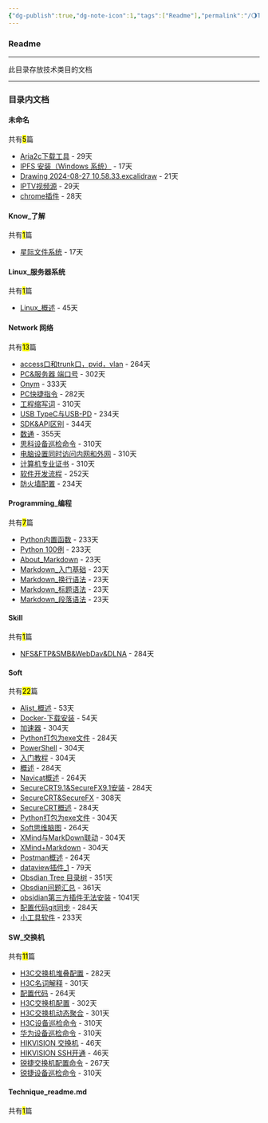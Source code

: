 ```yaml
---
{"dg-publish":true,"dg-note-icon":1,"tags":["Readme"],"permalink":"/🌖Technique_技术/Technique_readme/","dgPassFrontmatter":true,"noteIcon":1,"created":"2024-08-24T23:09:54.570+08:00","updated":"2024-09-15T23:44:03.160+08:00"}
---
```


### Readme
--- 
此目录存放技术类目的文档
***
### 目录内文档
<p><span><h4 data-heading="未命名" dir="auto">未命名</h4></span></p><p><span>共有<mark>5</mark>篇</span></p><div><ul class="dataview list-view-ul"><li><span><a data-tooltip-position="top" aria-label="🌖Technique_技术/未命名/Aria2c下载工具.md" data-href="🌖Technique_技术/未命名/Aria2c下载工具.md" href="🌖Technique_技术/未命名/Aria2c下载工具.md" class="internal-link" target="_blank" rel="noopener">Aria2c下载工具</a> - 29天</span></li><li><span><a data-tooltip-position="top" aria-label="🌖Technique_技术/未命名/IPFS 安装（Windows 系统）.md" data-href="🌖Technique_技术/未命名/IPFS 安装（Windows 系统）.md" href="🌖Technique_技术/未命名/IPFS 安装（Windows 系统）.md" class="internal-link" target="_blank" rel="noopener">IPFS 安装（Windows 系统）</a> - 17天</span></li><li><span><a data-tooltip-position="top" aria-label="🌖Technique_技术/未命名/Drawing 2024-08-27 10.58.33.excalidraw.md" data-href="🌖Technique_技术/未命名/Drawing 2024-08-27 10.58.33.excalidraw.md" href="🌖Technique_技术/未命名/Drawing 2024-08-27 10.58.33.excalidraw.md" class="internal-link" target="_blank" rel="noopener">Drawing 2024-08-27 10.58.33.excalidraw</a> - 21天</span></li><li><span><a data-tooltip-position="top" aria-label="🌖Technique_技术/未命名/IPTV视频源.md" data-href="🌖Technique_技术/未命名/IPTV视频源.md" href="🌖Technique_技术/未命名/IPTV视频源.md" class="internal-link" target="_blank" rel="noopener">IPTV视频源</a> - 29天</span></li><li><span><a data-tooltip-position="top" aria-label="🌖Technique_技术/未命名/chrome插件.md" data-href="🌖Technique_技术/未命名/chrome插件.md" href="🌖Technique_技术/未命名/chrome插件.md" class="internal-link" target="_blank" rel="noopener">chrome插件</a> - 28天</span></li></ul></div><p><span><h4 data-heading="Know_了解" dir="auto">Know_了解</h4></span></p><p><span>共有<mark>1</mark>篇</span></p><div><ul class="dataview list-view-ul"><li><span><a data-tooltip-position="top" aria-label="🌖Technique_技术/Know_了解/星际文件系统.md" data-href="🌖Technique_技术/Know_了解/星际文件系统.md" href="🌖Technique_技术/Know_了解/星际文件系统.md" class="internal-link" target="_blank" rel="noopener">星际文件系统</a> - 17天</span></li></ul></div><p><span><h4 data-heading="Linux_服务器系统" dir="auto">Linux_服务器系统</h4></span></p><p><span>共有<mark>1</mark>篇</span></p><div><ul class="dataview list-view-ul"><li><span><a data-tooltip-position="top" aria-label="🌖Technique_技术/Linux_服务器系统/Linux_概述.md" data-href="🌖Technique_技术/Linux_服务器系统/Linux_概述.md" href="🌖Technique_技术/Linux_服务器系统/Linux_概述.md" class="internal-link" target="_blank" rel="noopener">Linux_概述</a> - 45天</span></li></ul></div><p><span><h4 data-heading="Network 网络" dir="auto">Network 网络</h4></span></p><p><span>共有<mark>13</mark>篇</span></p><div><ul class="dataview list-view-ul"><li><span><a data-tooltip-position="top" aria-label="🌖Technique_技术/Network 网络/other/access口和trunk口，pvid，vlan.md" data-href="🌖Technique_技术/Network 网络/other/access口和trunk口，pvid，vlan.md" href="🌖Technique_技术/Network 网络/other/access口和trunk口，pvid，vlan.md" class="internal-link" target="_blank" rel="noopener">access口和trunk口，pvid，vlan</a> - 264天</span></li><li><span><a data-tooltip-position="top" aria-label="🌖Technique_技术/Network 网络/other/PC&amp;服务器 端口号.md" data-href="🌖Technique_技术/Network 网络/other/PC&amp;服务器 端口号.md" href="🌖Technique_技术/Network 网络/other/PC&amp;服务器 端口号.md" class="internal-link" target="_blank" rel="noopener">PC&amp;服务器 端口号</a> - 302天</span></li><li><span><a data-tooltip-position="top" aria-label="🌖Technique_技术/Network 网络/other/Onym.md" data-href="🌖Technique_技术/Network 网络/other/Onym.md" href="🌖Technique_技术/Network 网络/other/Onym.md" class="internal-link" target="_blank" rel="noopener">Onym</a> - 333天</span></li><li><span><a data-tooltip-position="top" aria-label="🌖Technique_技术/Network 网络/other/PC快捷指令.md" data-href="🌖Technique_技术/Network 网络/other/PC快捷指令.md" href="🌖Technique_技术/Network 网络/other/PC快捷指令.md" class="internal-link" target="_blank" rel="noopener">PC快捷指令</a> - 282天</span></li><li><span><a data-tooltip-position="top" aria-label="🌖Technique_技术/Network 网络/other/工程缩写词.md" data-href="🌖Technique_技术/Network 网络/other/工程缩写词.md" href="🌖Technique_技术/Network 网络/other/工程缩写词.md" class="internal-link" target="_blank" rel="noopener">工程缩写词</a> - 310天</span></li><li><span><a data-tooltip-position="top" aria-label="🌖Technique_技术/Network 网络/other/USB TypeC与USB-PD.md" data-href="🌖Technique_技术/Network 网络/other/USB TypeC与USB-PD.md" href="🌖Technique_技术/Network 网络/other/USB TypeC与USB-PD.md" class="internal-link" target="_blank" rel="noopener">USB TypeC与USB-PD</a> - 234天</span></li><li><span><a data-tooltip-position="top" aria-label="🌖Technique_技术/Network 网络/other/SDK&amp;API区别.md" data-href="🌖Technique_技术/Network 网络/other/SDK&amp;API区别.md" href="🌖Technique_技术/Network 网络/other/SDK&amp;API区别.md" class="internal-link" target="_blank" rel="noopener">SDK&amp;API区别</a> - 344天</span></li><li><span><a data-tooltip-position="top" aria-label="🌖Technique_技术/Network 网络/other/数通.md" data-href="🌖Technique_技术/Network 网络/other/数通.md" href="🌖Technique_技术/Network 网络/other/数通.md" class="internal-link" target="_blank" rel="noopener">数通</a> - 355天</span></li><li><span><a data-tooltip-position="top" aria-label="🌖Technique_技术/Network 网络/other/思科设备巡检命令.md" data-href="🌖Technique_技术/Network 网络/other/思科设备巡检命令.md" href="🌖Technique_技术/Network 网络/other/思科设备巡检命令.md" class="internal-link" target="_blank" rel="noopener">思科设备巡检命令</a> - 310天</span></li><li><span><a data-tooltip-position="top" aria-label="🌖Technique_技术/Network 网络/other/电脑设置同时访问内网和外网.md" data-href="🌖Technique_技术/Network 网络/other/电脑设置同时访问内网和外网.md" href="🌖Technique_技术/Network 网络/other/电脑设置同时访问内网和外网.md" class="internal-link" target="_blank" rel="noopener">电脑设置同时访问内网和外网</a> - 310天</span></li><li><span><a data-tooltip-position="top" aria-label="🌖Technique_技术/Network 网络/other/计算机专业证书.md" data-href="🌖Technique_技术/Network 网络/other/计算机专业证书.md" href="🌖Technique_技术/Network 网络/other/计算机专业证书.md" class="internal-link" target="_blank" rel="noopener">计算机专业证书</a> - 310天</span></li><li><span><a data-tooltip-position="top" aria-label="🌖Technique_技术/Network 网络/other/软件开发流程.md" data-href="🌖Technique_技术/Network 网络/other/软件开发流程.md" href="🌖Technique_技术/Network 网络/other/软件开发流程.md" class="internal-link" target="_blank" rel="noopener">软件开发流程</a> - 252天</span></li><li><span><a data-tooltip-position="top" aria-label="🌖Technique_技术/Network 网络/other/防火墙配置.md" data-href="🌖Technique_技术/Network 网络/other/防火墙配置.md" href="🌖Technique_技术/Network 网络/other/防火墙配置.md" class="internal-link" target="_blank" rel="noopener">防火墙配置</a> - 234天</span></li></ul></div><p><span><h4 data-heading="Programming_编程" dir="auto">Programming_编程</h4></span></p><p><span>共有<mark>7</mark>篇</span></p><div><ul class="dataview list-view-ul"><li><span><a data-tooltip-position="top" aria-label="🌖Technique_技术/Programming_编程/Python/Python内置函数.md" data-href="🌖Technique_技术/Programming_编程/Python/Python内置函数.md" href="🌖Technique_技术/Programming_编程/Python/Python内置函数.md" class="internal-link" target="_blank" rel="noopener">Python内置函数</a> - 233天</span></li><li><span><a data-tooltip-position="top" aria-label="🌖Technique_技术/Programming_编程/Python/Python 100例.md" data-href="🌖Technique_技术/Programming_编程/Python/Python 100例.md" href="🌖Technique_技术/Programming_编程/Python/Python 100例.md" class="internal-link" target="_blank" rel="noopener">Python 100例</a> - 233天</span></li><li><span><a data-tooltip-position="top" aria-label="🌖Technique_技术/Programming_编程/Markdown/About_Markdown.md" data-href="🌖Technique_技术/Programming_编程/Markdown/About_Markdown.md" href="🌖Technique_技术/Programming_编程/Markdown/About_Markdown.md" class="internal-link" target="_blank" rel="noopener">About_Markdown</a> - 23天</span></li><li><span><a data-tooltip-position="top" aria-label="🌖Technique_技术/Programming_编程/Markdown/Markdown_入门基础.md" data-href="🌖Technique_技术/Programming_编程/Markdown/Markdown_入门基础.md" href="🌖Technique_技术/Programming_编程/Markdown/Markdown_入门基础.md" class="internal-link" target="_blank" rel="noopener">Markdown_入门基础</a> - 23天</span></li><li><span><a data-tooltip-position="top" aria-label="🌖Technique_技术/Programming_编程/Markdown/Markdown_换行语法.md" data-href="🌖Technique_技术/Programming_编程/Markdown/Markdown_换行语法.md" href="🌖Technique_技术/Programming_编程/Markdown/Markdown_换行语法.md" class="internal-link" target="_blank" rel="noopener">Markdown_换行语法</a> - 23天</span></li><li><span><a data-tooltip-position="top" aria-label="🌖Technique_技术/Programming_编程/Markdown/Markdown_标题语法.md" data-href="🌖Technique_技术/Programming_编程/Markdown/Markdown_标题语法.md" href="🌖Technique_技术/Programming_编程/Markdown/Markdown_标题语法.md" class="internal-link" target="_blank" rel="noopener">Markdown_标题语法</a> - 23天</span></li><li><span><a data-tooltip-position="top" aria-label="🌖Technique_技术/Programming_编程/Markdown/Markdown_段落语法.md" data-href="🌖Technique_技术/Programming_编程/Markdown/Markdown_段落语法.md" href="🌖Technique_技术/Programming_编程/Markdown/Markdown_段落语法.md" class="internal-link" target="_blank" rel="noopener">Markdown_段落语法</a> - 23天</span></li></ul></div><p><span><h4 data-heading="Skill" dir="auto">Skill</h4></span></p><p><span>共有<mark>1</mark>篇</span></p><div><ul class="dataview list-view-ul"><li><span><a data-tooltip-position="top" aria-label="🌖Technique_技术/Skill/NFS&amp;FTP&amp;SMB&amp;WebDav&amp;DLNA.md" data-href="🌖Technique_技术/Skill/NFS&amp;FTP&amp;SMB&amp;WebDav&amp;DLNA.md" href="🌖Technique_技术/Skill/NFS&amp;FTP&amp;SMB&amp;WebDav&amp;DLNA.md" class="internal-link" target="_blank" rel="noopener">NFS&amp;FTP&amp;SMB&amp;WebDav&amp;DLNA</a> - 284天</span></li></ul></div><p><span><h4 data-heading="Soft" dir="auto">Soft</h4></span></p><p><span>共有<mark>22</mark>篇</span></p><div><ul class="dataview list-view-ul"><li><span><a data-tooltip-position="top" aria-label="🌖Technique_技术/Soft/AList/Alist_概述.md" data-href="🌖Technique_技术/Soft/AList/Alist_概述.md" href="🌖Technique_技术/Soft/AList/Alist_概述.md" class="internal-link" target="_blank" rel="noopener">Alist_概述</a> - 53天</span></li><li><span><a data-tooltip-position="top" aria-label="🌖Technique_技术/Soft/Docker/Docker-下载安装.md" data-href="🌖Technique_技术/Soft/Docker/Docker-下载安装.md" href="🌖Technique_技术/Soft/Docker/Docker-下载安装.md" class="internal-link" target="_blank" rel="noopener">Docker-下载安装</a> - 54天</span></li><li><span><a data-tooltip-position="top" aria-label="🌖Technique_技术/Soft/Github/加速器.md" data-href="🌖Technique_技术/Soft/Github/加速器.md" href="🌖Technique_技术/Soft/Github/加速器.md" class="internal-link" target="_blank" rel="noopener">加速器</a> - 304天</span></li><li><span><a data-tooltip-position="top" aria-label="🌖Technique_技术/Soft/PowerShell/Python打包为exe文件.md" data-href="🌖Technique_技术/Soft/PowerShell/Python打包为exe文件.md" href="🌖Technique_技术/Soft/PowerShell/Python打包为exe文件.md" class="internal-link" target="_blank" rel="noopener">Python打包为exe文件</a> - 284天</span></li><li><span><a data-tooltip-position="top" aria-label="🌖Technique_技术/Soft/PowerShell/PowerShell.md" data-href="🌖Technique_技术/Soft/PowerShell/PowerShell.md" href="🌖Technique_技术/Soft/PowerShell/PowerShell.md" class="internal-link" target="_blank" rel="noopener">PowerShell</a> - 304天</span></li><li><span><a data-tooltip-position="top" aria-label="🌖Technique_技术/Soft/PowerShell/入门教程.md" data-href="🌖Technique_技术/Soft/PowerShell/入门教程.md" href="🌖Technique_技术/Soft/PowerShell/入门教程.md" class="internal-link" target="_blank" rel="noopener">入门教程</a> - 304天</span></li><li><span><a data-tooltip-position="top" aria-label="🌖Technique_技术/Soft/PowerShell/概述.md" data-href="🌖Technique_技术/Soft/PowerShell/概述.md" href="🌖Technique_技术/Soft/PowerShell/概述.md" class="internal-link" target="_blank" rel="noopener">概述</a> - 284天</span></li><li><span><a data-tooltip-position="top" aria-label="🌖Technique_技术/Soft/Navicat/Navicat概述.md" data-href="🌖Technique_技术/Soft/Navicat/Navicat概述.md" href="🌖Technique_技术/Soft/Navicat/Navicat概述.md" class="internal-link" target="_blank" rel="noopener">Navicat概述</a> - 264天</span></li><li><span><a data-tooltip-position="top" aria-label="🌖Technique_技术/Soft/SecureCRT/SecureCRT9.1&amp;SecureFX9.1安装.md" data-href="🌖Technique_技术/Soft/SecureCRT/SecureCRT9.1&amp;SecureFX9.1安装.md" href="🌖Technique_技术/Soft/SecureCRT/SecureCRT9.1&amp;SecureFX9.1安装.md" class="internal-link" target="_blank" rel="noopener">SecureCRT9.1&amp;SecureFX9.1安装</a> - 284天</span></li><li><span><a data-tooltip-position="top" aria-label="🌖Technique_技术/Soft/SecureCRT/SecureCRT&amp;SecureFX.md" data-href="🌖Technique_技术/Soft/SecureCRT/SecureCRT&amp;SecureFX.md" href="🌖Technique_技术/Soft/SecureCRT/SecureCRT&amp;SecureFX.md" class="internal-link" target="_blank" rel="noopener">SecureCRT&amp;SecureFX</a> - 308天</span></li><li><span><a data-tooltip-position="top" aria-label="🌖Technique_技术/Soft/SecureCRT/SecureCRT概述.md" data-href="🌖Technique_技术/Soft/SecureCRT/SecureCRT概述.md" href="🌖Technique_技术/Soft/SecureCRT/SecureCRT概述.md" class="internal-link" target="_blank" rel="noopener">SecureCRT概述</a> - 284天</span></li><li><span><a data-tooltip-position="top" aria-label="🌖Technique_技术/Soft/Python/Python打包为exe文件.md" data-href="🌖Technique_技术/Soft/Python/Python打包为exe文件.md" href="🌖Technique_技术/Soft/Python/Python打包为exe文件.md" class="internal-link" target="_blank" rel="noopener">Python打包为exe文件</a> - 304天</span></li><li><span><a data-tooltip-position="top" aria-label="🌖Technique_技术/Soft/Soft思维脑图.md" data-href="🌖Technique_技术/Soft/Soft思维脑图.md" href="🌖Technique_技术/Soft/Soft思维脑图.md" class="internal-link" target="_blank" rel="noopener">Soft思维脑图</a> - 264天</span></li><li><span><a data-tooltip-position="top" aria-label="🌖Technique_技术/Soft/XMind/XMind与MarkDown联动.md" data-href="🌖Technique_技术/Soft/XMind/XMind与MarkDown联动.md" href="🌖Technique_技术/Soft/XMind/XMind与MarkDown联动.md" class="internal-link" target="_blank" rel="noopener">XMind与MarkDown联动</a> - 304天</span></li><li><span><a data-tooltip-position="top" aria-label="🌖Technique_技术/Soft/XMind/XMind+Markdown.md" data-href="🌖Technique_技术/Soft/XMind/XMind+Markdown.md" href="🌖Technique_技术/Soft/XMind/XMind+Markdown.md" class="internal-link" target="_blank" rel="noopener">XMind+Markdown</a> - 304天</span></li><li><span><a data-tooltip-position="top" aria-label="🌖Technique_技术/Soft/Postman/Postman概述.md" data-href="🌖Technique_技术/Soft/Postman/Postman概述.md" href="🌖Technique_技术/Soft/Postman/Postman概述.md" class="internal-link" target="_blank" rel="noopener">Postman概述</a> - 264天</span></li><li><span><a data-tooltip-position="top" aria-label="🌖Technique_技术/Soft/Obsidian/dataview插件_1.md" data-href="🌖Technique_技术/Soft/Obsidian/dataview插件_1.md" href="🌖Technique_技术/Soft/Obsidian/dataview插件_1.md" class="internal-link" target="_blank" rel="noopener">dataview插件_1</a> - 79天</span></li><li><span><a data-tooltip-position="top" aria-label="🌖Technique_技术/Soft/Obsidian/Obsdian Tree 目录树.md" data-href="🌖Technique_技术/Soft/Obsidian/Obsdian Tree 目录树.md" href="🌖Technique_技术/Soft/Obsidian/Obsdian Tree 目录树.md" class="internal-link" target="_blank" rel="noopener">Obsdian Tree 目录树</a> - 351天</span></li><li><span><a data-tooltip-position="top" aria-label="🌖Technique_技术/Soft/Obsidian/Obsdian问题汇总.md" data-href="🌖Technique_技术/Soft/Obsidian/Obsdian问题汇总.md" href="🌖Technique_技术/Soft/Obsidian/Obsdian问题汇总.md" class="internal-link" target="_blank" rel="noopener">Obsdian问题汇总</a> - 361天</span></li><li><span><a data-tooltip-position="top" aria-label="🌖Technique_技术/Soft/Obsidian/obsidian第三方插件无法安装.md" data-href="🌖Technique_技术/Soft/Obsidian/obsidian第三方插件无法安装.md" href="🌖Technique_技术/Soft/Obsidian/obsidian第三方插件无法安装.md" class="internal-link" target="_blank" rel="noopener">obsidian第三方插件无法安装</a> - 1041天</span></li><li><span><a data-tooltip-position="top" aria-label="🌖Technique_技术/Soft/Obsidian/配置代码git同步.md" data-href="🌖Technique_技术/Soft/Obsidian/配置代码git同步.md" href="🌖Technique_技术/Soft/Obsidian/配置代码git同步.md" class="internal-link" target="_blank" rel="noopener">配置代码git同步</a> - 284天</span></li><li><span><a data-tooltip-position="top" aria-label="🌖Technique_技术/Soft/工具箱/小工具软件.md" data-href="🌖Technique_技术/Soft/工具箱/小工具软件.md" href="🌖Technique_技术/Soft/工具箱/小工具软件.md" class="internal-link" target="_blank" rel="noopener">小工具软件</a> - 233天</span></li></ul></div><p><span><h4 data-heading="SW_交换机" dir="auto">SW_交换机</h4></span></p><p><span>共有<mark>11</mark>篇</span></p><div><ul class="dataview list-view-ul"><li><span><a data-tooltip-position="top" aria-label="🌖Technique_技术/SW_交换机/H3C/H3C交换机堆叠配置.md" data-href="🌖Technique_技术/SW_交换机/H3C/H3C交换机堆叠配置.md" href="🌖Technique_技术/SW_交换机/H3C/H3C交换机堆叠配置.md" class="internal-link" target="_blank" rel="noopener">H3C交换机堆叠配置</a> - 282天</span></li><li><span><a data-tooltip-position="top" aria-label="🌖Technique_技术/SW_交换机/H3C/H3C名词解释.md" data-href="🌖Technique_技术/SW_交换机/H3C/H3C名词解释.md" href="🌖Technique_技术/SW_交换机/H3C/H3C名词解释.md" class="internal-link" target="_blank" rel="noopener">H3C名词解释</a> - 301天</span></li><li><span><a data-tooltip-position="top" aria-label="🌖Technique_技术/SW_交换机/H3C/配置代码.md" data-href="🌖Technique_技术/SW_交换机/H3C/配置代码.md" href="🌖Technique_技术/SW_交换机/H3C/配置代码.md" class="internal-link" target="_blank" rel="noopener">配置代码</a> - 264天</span></li><li><span><a data-tooltip-position="top" aria-label="🌖Technique_技术/SW_交换机/H3C/H3C交换机配置.md" data-href="🌖Technique_技术/SW_交换机/H3C/H3C交换机配置.md" href="🌖Technique_技术/SW_交换机/H3C/H3C交换机配置.md" class="internal-link" target="_blank" rel="noopener">H3C交换机配置</a> - 302天</span></li><li><span><a data-tooltip-position="top" aria-label="🌖Technique_技术/SW_交换机/H3C/H3C交换机动态聚合.md" data-href="🌖Technique_技术/SW_交换机/H3C/H3C交换机动态聚合.md" href="🌖Technique_技术/SW_交换机/H3C/H3C交换机动态聚合.md" class="internal-link" target="_blank" rel="noopener">H3C交换机动态聚合</a> - 301天</span></li><li><span><a data-tooltip-position="top" aria-label="🌖Technique_技术/SW_交换机/H3C/H3C设备巡检命令.md" data-href="🌖Technique_技术/SW_交换机/H3C/H3C设备巡检命令.md" href="🌖Technique_技术/SW_交换机/H3C/H3C设备巡检命令.md" class="internal-link" target="_blank" rel="noopener">H3C设备巡检命令</a> - 310天</span></li><li><span><a data-tooltip-position="top" aria-label="🌖Technique_技术/SW_交换机/HAWEI/华为设备巡检命令.md" data-href="🌖Technique_技术/SW_交换机/HAWEI/华为设备巡检命令.md" href="🌖Technique_技术/SW_交换机/HAWEI/华为设备巡检命令.md" class="internal-link" target="_blank" rel="noopener">华为设备巡检命令</a> - 310天</span></li><li><span><a data-tooltip-position="top" aria-label="🌖Technique_技术/SW_交换机/HIKVISION/HIKVISION 交换机.md" data-href="🌖Technique_技术/SW_交换机/HIKVISION/HIKVISION 交换机.md" href="🌖Technique_技术/SW_交换机/HIKVISION/HIKVISION 交换机.md" class="internal-link" target="_blank" rel="noopener">HIKVISION 交换机</a> - 46天</span></li><li><span><a data-tooltip-position="top" aria-label="🌖Technique_技术/SW_交换机/HIKVISION/HIKVISION SSH开通.md" data-href="🌖Technique_技术/SW_交换机/HIKVISION/HIKVISION SSH开通.md" href="🌖Technique_技术/SW_交换机/HIKVISION/HIKVISION SSH开通.md" class="internal-link" target="_blank" rel="noopener">HIKVISION SSH开通</a> - 46天</span></li><li><span><a data-tooltip-position="top" aria-label="🌖Technique_技术/SW_交换机/RUIJIE交换机/锐捷交换机配置命令.md" data-href="🌖Technique_技术/SW_交换机/RUIJIE交换机/锐捷交换机配置命令.md" href="🌖Technique_技术/SW_交换机/RUIJIE交换机/锐捷交换机配置命令.md" class="internal-link" target="_blank" rel="noopener">锐捷交换机配置命令</a> - 267天</span></li><li><span><a data-tooltip-position="top" aria-label="🌖Technique_技术/SW_交换机/RUIJIE交换机/锐捷设备巡检命令.md" data-href="🌖Technique_技术/SW_交换机/RUIJIE交换机/锐捷设备巡检命令.md" href="🌖Technique_技术/SW_交换机/RUIJIE交换机/锐捷设备巡检命令.md" class="internal-link" target="_blank" rel="noopener">锐捷设备巡检命令</a> - 310天</span></li></ul></div><p><span><h4 data-heading="Technique_readme.md" dir="auto">Technique_readme.md</h4></span></p><p><span>共有<mark>1</mark>篇</span></p><div><ul class="dataview list-view-ul"></ul></div>
